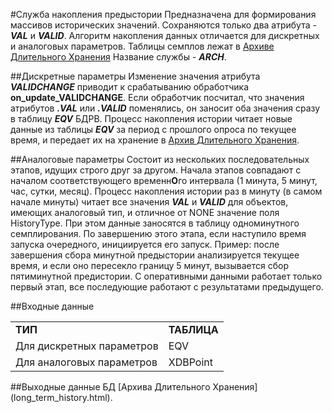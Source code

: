 #Служба накопления предыстории
Предназначена для формирования массивов исторических значений.
Сохраняются только два атрибута - <b><i>VAL</i></b> и <b><i>VALID</i></b>. Алгоритм накопления данных отличается для дискретных и аналоговых параметров.
Таблицы семплов лежат в [Архиве Длительного Хранения](long_term_history.html)
Название службы - <b><i>ARCH</i></b>.

##Дискретные параметры
Изменение значения атрибута <b><i>VALIDCHANGE</i></b> приводит к срабатыванию обработчика <b>on_update_VALIDCHANGE</b>. Если обработчик посчитал, что значения атрибутов <b><i>.VAL</i></b> или <b><i>.VALID</i></b> поменялись, он заносит оба значения сразу в таблицу <b><i>EQV</i></b> БДРВ.
Процесс накопления истории читает новые данные из таблицы <b><i>EQV</i></b> за период с прошлого опроса по текущее время, и передает их на хранение в [Архив Длительного Хранения](long_term_history.html).

##Аналоговые параметры
Состоит из нескольких последовательных этапов, идущих строго друг за другом. Начала этапов совпадают с началом соответствующего временн<b>О</b>го интервала (1 минута, 5 минут, час, сутки, месяц).
Процесс накопления истории раз в минуту (в самом начале минуты) читает все значения <b><i>VAL</i></b> и <b><i>VALID</i></b> для объектов, имеющих аналоговый тип, и отличное от NONE значение поля HistoryType. При этом данные заносятся в таблицу одноминутного семплирования. По завершению этого этапа, если наступило время запуска очередного, инициируется его запуск. 
Пример: после завершения сбора минутной предыстории анализируется текущее время, и если оно пересекло границу 5 минут, вызывается сбор пятиминутной предистории.
С оперативными данными работает только первый этап, все последующие работают с результатами предыдущего.

##Входные данные
<div>
<table>
<tr>
<td><b>ТИП</b></td><td><b>ТАБЛИЦА</b></td>
</tr>
<tr>
<td>Для дискретных параметров</td><td>EQV</td>
</tr>
<tr>
<td>Для аналоговых параметров</td><td>XDBPoint</td>
</tr>
</table>
##Выходные данные
БД [Архива Длительного Хранения](long_term_history.html).
